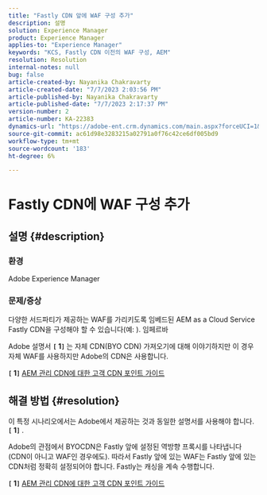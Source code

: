```yaml
---
title: "Fastly CDN 앞에 WAF 구성 추가"
description: 설명
solution: Experience Manager
product: Experience Manager
applies-to: "Experience Manager"
keywords: "KCS, Fastly CDN 이전의 WAF 구성, AEM"
resolution: Resolution
internal-notes: null
bug: false
article-created-by: Nayanika Chakravarty
article-created-date: "7/7/2023 2:03:56 PM"
article-published-by: Nayanika Chakravarty
article-published-date: "7/7/2023 2:17:37 PM"
version-number: 2
article-number: KA-22383
dynamics-url: "https://adobe-ent.crm.dynamics.com/main.aspx?forceUCI=1&pagetype=entityrecord&etn=knowledgearticle&id=0c3b2f16-cf1c-ee11-8f6e-6045bd006ce9"
source-git-commit: ac61d98e3283215a02791a0f76c42ce6df005bd9
workflow-type: tm+mt
source-wordcount: '183'
ht-degree: 6%

---
```


# Fastly CDN에 WAF 구성 추가

## 설명 {#description}


### 환경

Adobe Experience Manager

### 문제/증상

다양한 서드파티가 제공하는 WAF를 가리키도록 임베드된 AEM as a Cloud Service Fastly CDN을 구성해야 할 수 있습니다(예: ). 임페르바

Adobe 설명서 <b>`[` 1`]` </b> 는 자체 CDN(BYO CDN) 가져오기에 대해 이야기하지만 이 경우 자체 WAF를 사용하지만 Adobe의 CDN은 사용합니다.

<b>`[` 1`]` </b> [AEM 관리 CDN에 대한 고객 CDN 포인트 가이드](https://experienceleague.adobe.com/docs/experience-manager-cloud-service/content/implementing/content-delivery/cdn.html#point-to-point-CDN)


## 해결 방법 {#resolution}


이 특정 시나리오에서는 Adobe에서 제공하는 것과 동일한 설명서를 사용해야 합니다. <b>`[` 1`]` </b>.

Adobe의 관점에서 BYOCDN은 Fastly 앞에 설정된 역방향 프록시를 나타냅니다(CDN이 아니고 WAF인 경우에도). 따라서 Fastly 앞에 있는 WAF는 Fastly 앞에 있는 CDN처럼 정확히 설정되어야 합니다. Fastly는 캐싱을 계속 수행합니다.

<b>`[` 1`]` </b> [AEM 관리 CDN에 대한 고객 CDN 포인트 가이드](https://experienceleague.adobe.com/docs/experience-manager-cloud-service/content/implementing/content-delivery/cdn.html#point-to-point-CDN)
